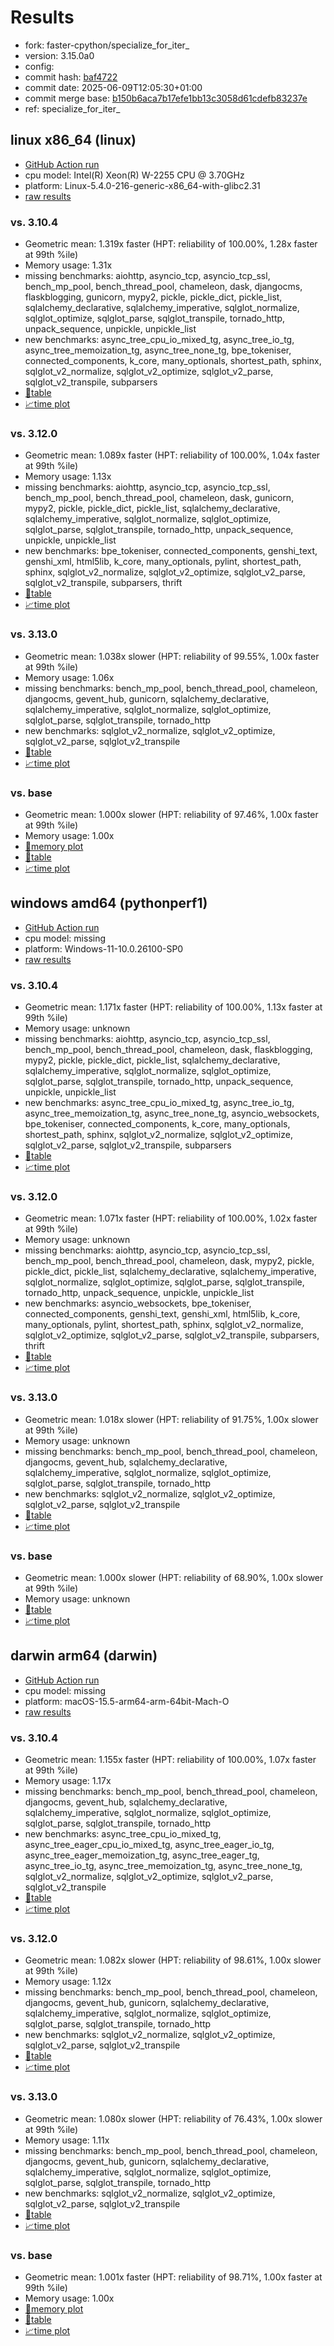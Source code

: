 # Results

- fork: faster-cpython/specialize_for_iter_
- version: 3.15.0a0
- config: 
- commit hash: [baf4722](https://github.com/faster%2dcpython/cpython/commit/baf4722)
- commit date: 2025-06-09T12:05:30+01:00
- commit merge base: [b150b6aca7b17efe1bb13c3058d61cdefb83237e](https://github.com/python/cpython/commit/b150b6aca7b17efe1bb13c3058d61cdefb83237e)
- ref: specialize_for_iter_

## linux x86_64 (linux)

- [GitHub Action run](https://github.com/faster-cpython/benchmarking/actions/runs/15534200254)
- cpu model: Intel(R) Xeon(R) W-2255 CPU @ 3.70GHz
- platform: Linux-5.4.0-216-generic-x86_64-with-glibc2.31
- [raw results](bm-20250609-linux-x86_64-faster%252dcpython-specialize_for_iter_-3.15.0a0-baf4722.json)

### vs. 3.10.4

- Geometric mean: 1.319x faster (HPT: reliability of 100.00%, 1.28x faster at 99th %ile)
- Memory usage: 1.31x
- missing benchmarks: aiohttp, asyncio_tcp, asyncio_tcp_ssl, bench_mp_pool, bench_thread_pool, chameleon, dask, djangocms, flaskblogging, gunicorn, mypy2, pickle, pickle_dict, pickle_list, sqlalchemy_declarative, sqlalchemy_imperative, sqlglot_normalize, sqlglot_optimize, sqlglot_parse, sqlglot_transpile, tornado_http, unpack_sequence, unpickle, unpickle_list
- new benchmarks: async_tree_cpu_io_mixed_tg, async_tree_io_tg, async_tree_memoization_tg, async_tree_none_tg, bpe_tokeniser, connected_components, k_core, many_optionals, shortest_path, sphinx, sqlglot_v2_normalize, sqlglot_v2_optimize, sqlglot_v2_parse, sqlglot_v2_transpile, subparsers
- [📄table](bm-20250609-linux-x86_64-faster%252dcpython-specialize_for_iter_-3.15.0a0-baf4722-vs-3.10.4.md)
- [📈time plot](bm-20250609-linux-x86_64-faster%252dcpython-specialize_for_iter_-3.15.0a0-baf4722-vs-3.10.4.svg)

### vs. 3.12.0

- Geometric mean: 1.089x faster (HPT: reliability of 100.00%, 1.04x faster at 99th %ile)
- Memory usage: 1.13x
- missing benchmarks: aiohttp, asyncio_tcp, asyncio_tcp_ssl, bench_mp_pool, bench_thread_pool, chameleon, dask, gunicorn, mypy2, pickle, pickle_dict, pickle_list, sqlalchemy_declarative, sqlalchemy_imperative, sqlglot_normalize, sqlglot_optimize, sqlglot_parse, sqlglot_transpile, tornado_http, unpack_sequence, unpickle, unpickle_list
- new benchmarks: bpe_tokeniser, connected_components, genshi_text, genshi_xml, html5lib, k_core, many_optionals, pylint, shortest_path, sphinx, sqlglot_v2_normalize, sqlglot_v2_optimize, sqlglot_v2_parse, sqlglot_v2_transpile, subparsers, thrift
- [📄table](bm-20250609-linux-x86_64-faster%252dcpython-specialize_for_iter_-3.15.0a0-baf4722-vs-3.12.0.md)
- [📈time plot](bm-20250609-linux-x86_64-faster%252dcpython-specialize_for_iter_-3.15.0a0-baf4722-vs-3.12.0.svg)

### vs. 3.13.0

- Geometric mean: 1.038x slower (HPT: reliability of 99.55%, 1.00x faster at 99th %ile)
- Memory usage: 1.06x
- missing benchmarks: bench_mp_pool, bench_thread_pool, chameleon, djangocms, gevent_hub, gunicorn, sqlalchemy_declarative, sqlalchemy_imperative, sqlglot_normalize, sqlglot_optimize, sqlglot_parse, sqlglot_transpile, tornado_http
- new benchmarks: sqlglot_v2_normalize, sqlglot_v2_optimize, sqlglot_v2_parse, sqlglot_v2_transpile
- [📄table](bm-20250609-linux-x86_64-faster%252dcpython-specialize_for_iter_-3.15.0a0-baf4722-vs-3.13.0.md)
- [📈time plot](bm-20250609-linux-x86_64-faster%252dcpython-specialize_for_iter_-3.15.0a0-baf4722-vs-3.13.0.svg)

### vs. base

- Geometric mean: 1.000x slower (HPT: reliability of 97.46%, 1.00x faster at 99th %ile)
- Memory usage: 1.00x
- [🧠memory plot](bm-20250609-linux-x86_64-faster%252dcpython-specialize_for_iter_-3.15.0a0-baf4722-vs-base-mem.svg)
- [📄table](bm-20250609-linux-x86_64-faster%252dcpython-specialize_for_iter_-3.15.0a0-baf4722-vs-base.md)
- [📈time plot](bm-20250609-linux-x86_64-faster%252dcpython-specialize_for_iter_-3.15.0a0-baf4722-vs-base.svg)

## windows amd64 (pythonperf1)

- [GitHub Action run](https://github.com/faster-cpython/benchmarking/actions/runs/15534215930)
- cpu model: missing
- platform: Windows-11-10.0.26100-SP0
- [raw results](bm-20250609-pythonperf1-amd64-faster%252dcpython-specialize_for_iter_-3.15.0a0-baf4722.json)

### vs. 3.10.4

- Geometric mean: 1.171x faster (HPT: reliability of 100.00%, 1.13x faster at 99th %ile)
- Memory usage: unknown
- missing benchmarks: aiohttp, asyncio_tcp, asyncio_tcp_ssl, bench_mp_pool, bench_thread_pool, chameleon, dask, flaskblogging, mypy2, pickle, pickle_dict, pickle_list, sqlalchemy_declarative, sqlalchemy_imperative, sqlglot_normalize, sqlglot_optimize, sqlglot_parse, sqlglot_transpile, tornado_http, unpack_sequence, unpickle, unpickle_list
- new benchmarks: async_tree_cpu_io_mixed_tg, async_tree_io_tg, async_tree_memoization_tg, async_tree_none_tg, asyncio_websockets, bpe_tokeniser, connected_components, k_core, many_optionals, shortest_path, sphinx, sqlglot_v2_normalize, sqlglot_v2_optimize, sqlglot_v2_parse, sqlglot_v2_transpile, subparsers
- [📄table](bm-20250609-pythonperf1-amd64-faster%252dcpython-specialize_for_iter_-3.15.0a0-baf4722-vs-3.10.4.md)
- [📈time plot](bm-20250609-pythonperf1-amd64-faster%252dcpython-specialize_for_iter_-3.15.0a0-baf4722-vs-3.10.4.svg)

### vs. 3.12.0

- Geometric mean: 1.071x faster (HPT: reliability of 100.00%, 1.02x faster at 99th %ile)
- Memory usage: unknown
- missing benchmarks: aiohttp, asyncio_tcp, asyncio_tcp_ssl, bench_mp_pool, bench_thread_pool, chameleon, dask, mypy2, pickle, pickle_dict, pickle_list, sqlalchemy_declarative, sqlalchemy_imperative, sqlglot_normalize, sqlglot_optimize, sqlglot_parse, sqlglot_transpile, tornado_http, unpack_sequence, unpickle, unpickle_list
- new benchmarks: asyncio_websockets, bpe_tokeniser, connected_components, genshi_text, genshi_xml, html5lib, k_core, many_optionals, pylint, shortest_path, sphinx, sqlglot_v2_normalize, sqlglot_v2_optimize, sqlglot_v2_parse, sqlglot_v2_transpile, subparsers, thrift
- [📄table](bm-20250609-pythonperf1-amd64-faster%252dcpython-specialize_for_iter_-3.15.0a0-baf4722-vs-3.12.0.md)
- [📈time plot](bm-20250609-pythonperf1-amd64-faster%252dcpython-specialize_for_iter_-3.15.0a0-baf4722-vs-3.12.0.svg)

### vs. 3.13.0

- Geometric mean: 1.018x slower (HPT: reliability of 91.75%, 1.00x slower at 99th %ile)
- Memory usage: unknown
- missing benchmarks: bench_mp_pool, bench_thread_pool, chameleon, djangocms, gevent_hub, sqlalchemy_declarative, sqlalchemy_imperative, sqlglot_normalize, sqlglot_optimize, sqlglot_parse, sqlglot_transpile, tornado_http
- new benchmarks: sqlglot_v2_normalize, sqlglot_v2_optimize, sqlglot_v2_parse, sqlglot_v2_transpile
- [📄table](bm-20250609-pythonperf1-amd64-faster%252dcpython-specialize_for_iter_-3.15.0a0-baf4722-vs-3.13.0.md)
- [📈time plot](bm-20250609-pythonperf1-amd64-faster%252dcpython-specialize_for_iter_-3.15.0a0-baf4722-vs-3.13.0.svg)

### vs. base

- Geometric mean: 1.000x slower (HPT: reliability of 68.90%, 1.00x slower at 99th %ile)
- Memory usage: unknown
- [📄table](bm-20250609-pythonperf1-amd64-faster%252dcpython-specialize_for_iter_-3.15.0a0-baf4722-vs-base.md)
- [📈time plot](bm-20250609-pythonperf1-amd64-faster%252dcpython-specialize_for_iter_-3.15.0a0-baf4722-vs-base.svg)

## darwin arm64 (darwin)

- [GitHub Action run](https://github.com/faster-cpython/benchmarking/actions/runs/15534208033)
- cpu model: missing
- platform: macOS-15.5-arm64-arm-64bit-Mach-O
- [raw results](bm-20250609-darwin-arm64-faster%252dcpython-specialize_for_iter_-3.15.0a0-baf4722.json)

### vs. 3.10.4

- Geometric mean: 1.155x faster (HPT: reliability of 100.00%, 1.07x faster at 99th %ile)
- Memory usage: 1.17x
- missing benchmarks: bench_mp_pool, bench_thread_pool, chameleon, djangocms, gevent_hub, sqlalchemy_declarative, sqlalchemy_imperative, sqlglot_normalize, sqlglot_optimize, sqlglot_parse, sqlglot_transpile, tornado_http
- new benchmarks: async_tree_cpu_io_mixed_tg, async_tree_eager_cpu_io_mixed_tg, async_tree_eager_io_tg, async_tree_eager_memoization_tg, async_tree_eager_tg, async_tree_io_tg, async_tree_memoization_tg, async_tree_none_tg, sqlglot_v2_normalize, sqlglot_v2_optimize, sqlglot_v2_parse, sqlglot_v2_transpile
- [📄table](bm-20250609-darwin-arm64-faster%252dcpython-specialize_for_iter_-3.15.0a0-baf4722-vs-3.10.4.md)
- [📈time plot](bm-20250609-darwin-arm64-faster%252dcpython-specialize_for_iter_-3.15.0a0-baf4722-vs-3.10.4.svg)

### vs. 3.12.0

- Geometric mean: 1.082x slower (HPT: reliability of 98.61%, 1.00x slower at 99th %ile)
- Memory usage: 1.12x
- missing benchmarks: bench_mp_pool, bench_thread_pool, chameleon, djangocms, gevent_hub, gunicorn, sqlalchemy_declarative, sqlalchemy_imperative, sqlglot_normalize, sqlglot_optimize, sqlglot_parse, sqlglot_transpile, tornado_http
- new benchmarks: sqlglot_v2_normalize, sqlglot_v2_optimize, sqlglot_v2_parse, sqlglot_v2_transpile
- [📄table](bm-20250609-darwin-arm64-faster%252dcpython-specialize_for_iter_-3.15.0a0-baf4722-vs-3.12.0.md)
- [📈time plot](bm-20250609-darwin-arm64-faster%252dcpython-specialize_for_iter_-3.15.0a0-baf4722-vs-3.12.0.svg)

### vs. 3.13.0

- Geometric mean: 1.080x slower (HPT: reliability of 76.43%, 1.00x slower at 99th %ile)
- Memory usage: 1.11x
- missing benchmarks: bench_mp_pool, bench_thread_pool, chameleon, djangocms, gevent_hub, gunicorn, sqlalchemy_declarative, sqlalchemy_imperative, sqlglot_normalize, sqlglot_optimize, sqlglot_parse, sqlglot_transpile, tornado_http
- new benchmarks: sqlglot_v2_normalize, sqlglot_v2_optimize, sqlglot_v2_parse, sqlglot_v2_transpile
- [📄table](bm-20250609-darwin-arm64-faster%252dcpython-specialize_for_iter_-3.15.0a0-baf4722-vs-3.13.0.md)
- [📈time plot](bm-20250609-darwin-arm64-faster%252dcpython-specialize_for_iter_-3.15.0a0-baf4722-vs-3.13.0.svg)

### vs. base

- Geometric mean: 1.001x faster (HPT: reliability of 98.71%, 1.00x faster at 99th %ile)
- Memory usage: 1.00x
- [🧠memory plot](bm-20250609-darwin-arm64-faster%252dcpython-specialize_for_iter_-3.15.0a0-baf4722-vs-base-mem.svg)
- [📄table](bm-20250609-darwin-arm64-faster%252dcpython-specialize_for_iter_-3.15.0a0-baf4722-vs-base.md)
- [📈time plot](bm-20250609-darwin-arm64-faster%252dcpython-specialize_for_iter_-3.15.0a0-baf4722-vs-base.svg)

